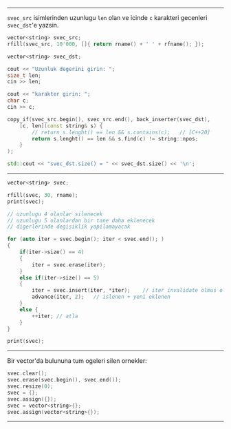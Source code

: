 
--------------------------------------------------------------------------------

`svec_src` isimlerinden uzunlugu `len` olan ve icinde `c` karakteri gecenleri `svec_dst`'e yazsin.
```C++
vector<string> svec_src;
rfill(svec_src, 10'000, []{ return rname() + ' ' + rfname(); });

vector<string> svec_dst;

cout << "Uzunluk degerini girin: ";
size_t len;
cin >> len;

cout << "karakter girin: ";
char c;
cin >> c;

copy_if(svec_src.begin(), svec_src.end(), back_inserter(svec_dst), 
    [c, len](const string& s) {
        // return s.lenght() == len && s.contains(c);   // [C++20]
        return s.lenght() == len && s.find(c) != string::npos;
    }
);

std::cout << "svec_dst.size() = " << svec_dst.size() << '\n';
```

--------------------------------------------------------------------------------

```C++
vector<string> svec;

rfill(svec, 30, rname);
print(svec);

// uzunlugu 4 olanlar silenecek
// uzunlugu 5 olanlardan bir tane daha eklenecek
// digerlerinde degisiklik yapilamayacak

for (auto iter = svec.begin(); iter < svec.end(); )
{
    if(iter->size() == 4)
    {
        iter = svec.erase(iter);
    }
    else if(iter->size() == 5)
    {
        iter = svec.insert(iter, *iter);    // iter invalidate olmus olabilir
        advance(iter, 2);   // islenen + yeni eklenen
    }
    else {
        ++iter; // atla
    }
}

print(svec);
```

--------------------------------------------------------------------------------

Bir vector'da bulununa tum ogeleri silen ornekler:
```C++
svec.clear();
svec.erase(svec.begin(), svec.end());
svec.resize(0);
svec = {};
svec.assign({});
svec = vector<string>{};
svec.assign(vector<string>{});
```

--------------------------------------------------------------------------------

```C++

```